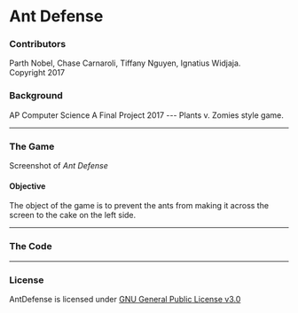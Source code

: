 # Ant Defense

### Contributors 
Parth Nobel, Chase Carnaroli, Tiffany Nguyen, Ignatius Widjaja.  
Copyright 2017

### Background
AP Computer Science A Final Project 2017 --- Plants v. Zomies style game.

---
### The Game

Screenshot of *Ant Defense*

#### Objective
The object of the game is to prevent the ants from making it across the screen to the cake on the left side.

---
### The Code

---
### License
AntDefense is licensed under [GNU General Public License v3.0](https://www.gnu.org/licenses/gpl-3.0.en.html "License Information")
